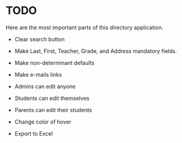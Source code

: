 # TODO

Here are the most important parts of this directory application.

* Clear search button

* Make Last, First, Teacher, Grade, and Address mandatory fields.

* Make non-determinant defaults

* Make e-mails links

* Admins can edit anyone

* Students can edit themselves

* Parents can edit their students

* Change color of hover

* Export to Excel
